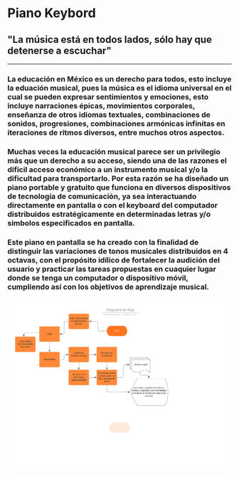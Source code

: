 # Piano Keybord
## "La música está en todos lados, sólo hay que detenerse a escuchar"

---
### La educación en México es un derecho para todos, esto incluye la eduación musical, pues la música es el idioma universal en el cual se pueden expresar sentimientos y emociones, esto incluye  narraciones épicas, movimientos corporales, enseñanza de otros idiomas textuales, combinaciones de sonidos, progresiones, combinaciones armónicas infinitas en iteraciones de ritmos diversos, entre muchos otros aspectos. 

### Muchas veces la educación musical parece ser un privilegio más que un derecho a su acceso, siendo una de las razones el dificil acceso económico a un instrumento musical y/o la dificultad para transportarlo. Por esta razón se ha diseñado un piano portable y gratuito que funciona en diversos dispositivos de tecnología de comunicación, ya sea interactuando directamente en pantalla o con el keyboard del computador distribuidos estratégicamente en determinadas letras y/o simbolos especificados en pantalla. 

### Este piano en pantalla se ha creado con la finalidad de distinguir las variaciones de tonos musicales distribuidos en 4 octavas, con el propósito idílico de fortalecer la audición del usuario y practicar las tareas propuestas en cuaquier lugar donde se tenga un computador o dispositivo móvil, cumpliendo así con los objetivos de aprendizaje musical. 

![Diagrama de Flujo](https://github.com/Drancer55/Piano_Keyboard/blob/main/Assets/IMG/_Diagrama%20de%20flujo.jpeg)
